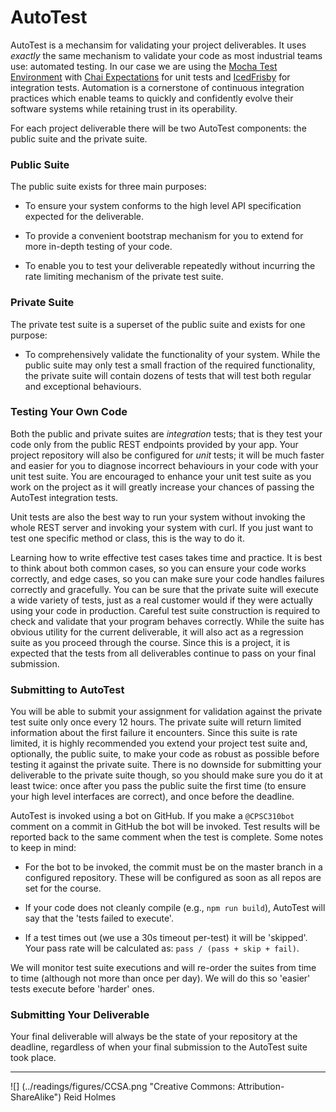 # AutoTest

AutoTest is a mechansim for validating your project deliverables. It uses _exactly_ the same mechanism to validate your code as most industrial teams use: automated testing. In our case we are using the [Mocha Test Environment](https://mochajs.org/) with [Chai Expectations](http://chaijs.com/api/bdd/) for unit tests and [IcedFrisby](https://www.npmjs.com/package/icedfrisby) for integration tests. Automation is a cornerstone of continuous integration practices which enable teams to quickly and confidently evolve their software systems while retaining trust in its operability.

For each project deliverable there will be two AutoTest components: the public suite and the private suite. 

### Public Suite

The public suite exists for three main purposes: 

* To ensure your system conforms to the high level API specification expected for the deliverable.

* To provide a convenient bootstrap mechanism for you to extend for more in-depth testing of your code.

* To enable you to test your deliverable repeatedly without incurring the rate limiting mechanism of the private test suite.

### Private Suite

The private test suite is a superset of the public suite and exists for one purpose:

* To comprehensively validate the functionality of your system. While the public suite may only test a small fraction of the required functionality, the private suite will contain dozens of tests that will test both regular and exceptional behaviours.

### Testing Your Own Code

Both the public and private suites are *integration* tests; that is they test your code only from the public REST endpoints provided by your app. Your project repository will also be configured for *unit* tests; it will be much faster and easier for you to diagnose incorrect behaviours in your code with your unit test suite. You are encouraged to enhance your unit test suite as you work on the project as it will greatly increase your chances of passing the AutoTest integration tests.

Unit tests are also the best way to run your system without invoking the whole REST server and invoking your system with curl. If you just want to test one specific method or class, this is the way to do it.

Learning how to write effective test cases takes time and practice. It is best to think about both common cases, so you can ensure your code works correctly, and edge cases, so you can make sure your code handles failures correctly and gracefully. You can be sure that the private suite will execute a wide variety of tests, just as a real customer would if they were actually using your code in production. Careful test suite construction is required to check and validate that your program behaves correctly. While the suite has obvious utility for the current deliverable, it will also act as a regression suite as you proceed through the course. Since this is a project, it is expected that the tests from all deliverables continue to pass on your final submission.

### Submitting to AutoTest

You will be able to submit your assignment for validation against the private test suite only once every 12 hours. The private suite will return limited information about the first failure it encounters. Since this suite is rate limited, it is highly recommended you extend your project test suite and, optionally, the public suite, to make your code as robust as possible before testing it against the private suite. There is no downside for submitting your deliverable to the private suite though, so you should make sure you do it at least twice: once after you pass the public suite the first time (to ensure your high level interfaces are correct), and once before the deadline.

AutoTest is invoked using a bot on GitHub. If you make a ```@CPSC310bot``` comment on a commit in GitHub the bot will be invoked. Test results will be reported back to the same comment when the test is complete. Some notes to keep in mind:

* For the bot to be invoked, the commit must be on the master branch in a configured repository. These will be configured as soon as all repos are set for the course.

* If your code does not cleanly compile (e.g., ```npm run build```), AutoTest will say that the 'tests failed to execute'.

* If a test times out (we use a 30s timeout per-test) it will be 'skipped'. Your pass rate will be calculated as: ```pass / (pass + skip + fail)```. 

We will monitor test suite executions and will re-order the suites from time to time (although not more than once per day). We will do this so 'easier' tests execute before 'harder' ones. 

### Submitting Your Deliverable

Your final deliverable will always be the state of your repository at the deadline, regardless of when your final submission to the AutoTest suite took place.


---
![] (../readings/figures/CCSA.png "Creative Commons: Attribution-ShareAlike") Reid Holmes
